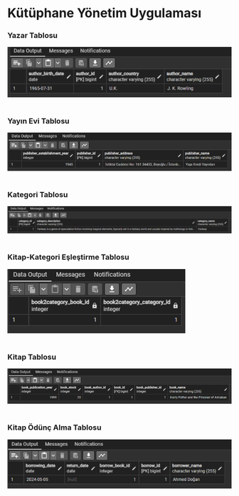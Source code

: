 # Kütüphane Yönetim Uygulaması

### Yazar Tablosu<br>
![Örnek Görsel:](https://github.com/MuhammedAhmedDogan/Java102/blob/main/LibraryManagementSystem/pictures/authors_table.png)<br>
<br>
### Yayın Evi Tablosu<br>
![Örnek Görsel:](https://github.com/MuhammedAhmedDogan/Java102/blob/main/LibraryManagementSystem/pictures/publishers_table.png)<br>
<br>
### Kategori Tablosu<br>
![Örnek Görsel:](https://github.com/MuhammedAhmedDogan/Java102/blob/main/LibraryManagementSystem/pictures/categories_table.png)<br>
<br>
### Kitap-Kategori Eşleştirme Tablosu<br>
![Örnek Görsel:](https://github.com/MuhammedAhmedDogan/Java102/blob/main/LibraryManagementSystem/pictures/books2categories_table.png)<br>
<br>
### Kitap Tablosu<br>
![Örnek Görsel:](https://github.com/MuhammedAhmedDogan/Java102/blob/main/LibraryManagementSystem/pictures/books_table.png)<br>
<br>
### Kitap Ödünç Alma Tablosu<br>
![Örnek Görsel:](https://github.com/MuhammedAhmedDogan/Java102/blob/main/LibraryManagementSystem/pictures/book_borrows_table.png)<br>